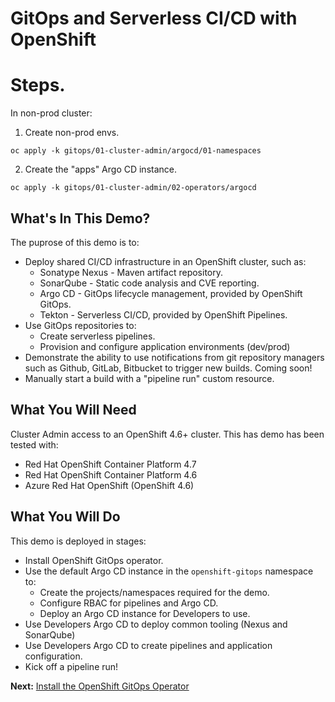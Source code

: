 # GitOps and Serverless CI/CD with OpenShift

# Steps.

In non-prod cluster:

1. Create non-prod envs.

```
oc apply -k gitops/01-cluster-admin/argocd/01-namespaces
```

2. Create the "apps" Argo CD instance.

```
oc apply -k gitops/01-cluster-admin/02-operators/argocd
```



## What's In This Demo?

The puprose of this demo is to:

* Deploy shared CI/CD infrastructure in an OpenShift cluster, such as:
    * Sonatype Nexus - Maven artifact repository.
    * SonarQube - Static code analysis and CVE reporting.
    * Argo CD - GitOps lifecycle management, provided by OpenShift GitOps.
    * Tekton - Serverless CI/CD, provided by OpenShift Pipelines.
* Use GitOps repositories to:
    * Create serverless pipelines.
    * Provision and configure application environments (dev/prod)
* Demonstrate the ability to use notifications from git repository managers such as Github, GitLab, Bitbucket to trigger new builds. Coming soon!
* Manually start a build with a "pipeline run" custom resource.

## What You Will Need

Cluster Admin access to an OpenShift 4.6+ cluster. This has demo has been tested with:

* Red Hat OpenShift Container Platform 4.7
* Red Hat OpenShift Container Platform 4.6
* Azure Red Hat OpenShift (OpenShift 4.6)

## What You Will Do

This demo is deployed in stages:
* Install OpenShift GitOps operator.
* Use the default Argo CD instance in the `openshift-gitops` namespace to:
    * Create the projects/namespaces required for the demo.
    * Configure RBAC for pipelines and Argo CD.
    * Deploy an Argo CD instance for Developers to use.
* Use Developers Argo CD to deploy common tooling (Nexus and SonarQube)
* Use Developers Argo CD to create pipelines and application configuration.
* Kick off a pipeline run!


**Next:** [Install the OpenShift GitOps Operator](docs/01-install-gitops-operator.md)

